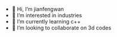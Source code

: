 - 👋 Hi, I’m jianfengwan
- 👀 I’m interested in industries
- 🌱 I’m currently learning c++
- 💞️ I’m looking to collaborate on 3d codes


<!---
jianfengwan2018/jianfengwan2018 is a ✨ special ✨ repository because its `README.md` (this file) appears on your GitHub profile.
You can click the Preview link to take a look at your changes.
--->
